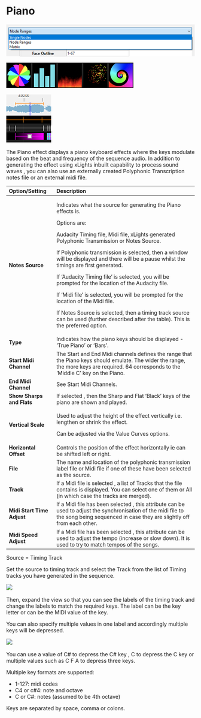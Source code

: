 # Piano

![Icon](../../.gitbook/assets/image%20%28657%29.png)

![Sequencer Grid](../../.gitbook/assets/image%20%28582%29.png)

![](../../.gitbook/assets/image%20%28321%29.png)

The Piano effect displays a piano keyboard effects where the keys modulate based on the beat and frequency of the sequence audio.  In addition to generating the effect using xLights inbuilt capability to process sound waves , you can also use an externally created Polyphonic Transcription notes file or an external midi file.

<table>
  <thead>
    <tr>
      <th style="text-align:left">Option/Setting</th>
      <th style="text-align:left">Description</th>
    </tr>
  </thead>
  <tbody>
    <tr>
      <td style="text-align:left"><b>Notes Source</b>
      </td>
      <td style="text-align:left">
        <p>Indicates what the source for generating the Piano effects is.
          <br />
        </p>
        <p>Options are:</p>
        <p>Audacity Timing file, Midi file, xLights generated Polyphonic Transmission
          or Notes Source.
          <br />
        </p>
        <p>If Polyphonic transmission is selected, then a window will be displayed
          and there will be a pause whilst the timings are first generated.
          <br />
        </p>
        <p>If &#x2018;Audacity Timing file&#x2019; is selected, you will be prompted
          for the location of the Audacity file.
          <br />
        </p>
        <p>If &#x2018;Midi file&#x2019; is selected, you will be prompted for the
          location of the Midi file.
          <br />
        </p>
        <p>If Notes Source is selected, then a timing track source can be used (further
          described after the table). This is the preferred option.</p>
      </td>
    </tr>
    <tr>
      <td style="text-align:left"><b>Type</b>
      </td>
      <td style="text-align:left">Indicates how the piano keys should be displayed - &#x2018;True Piano&#x2019;
        or &#x2018;Bars&#x2019;.</td>
    </tr>
    <tr>
      <td style="text-align:left"><b>Start Midi Channel</b>
      </td>
      <td style="text-align:left">The Start and End Midi channels defines the range that the Piano keys
        should emulate. The wider the range, the more keys are required. 64 corresponds
        to the &#x2018;Middle C&#x2019; key on the Piano.</td>
    </tr>
    <tr>
      <td style="text-align:left"><b>End Midi Channel</b>
      </td>
      <td style="text-align:left">See Start Midi Channels.</td>
    </tr>
    <tr>
      <td style="text-align:left"><b>Show Sharps and Flats</b>
      </td>
      <td style="text-align:left">If selected , then the Sharp and Flat &#x2018;Black&#x2019; keys of the
        piano are shown and played.</td>
    </tr>
    <tr>
      <td style="text-align:left"><b>Vertical Scale</b>
      </td>
      <td style="text-align:left">
        <p>Used to adjust the height of the effect vertically i.e. lengthen or shrink
          the effect.</p>
        <p>Can be adjusted via the Value Curves options.</p>
      </td>
    </tr>
    <tr>
      <td style="text-align:left"><b>Horizontal Offset</b>
      </td>
      <td style="text-align:left">Controls the position of the effect horizontally ie can be shifted left
        or right.</td>
    </tr>
    <tr>
      <td style="text-align:left"><b>File</b>
      </td>
      <td style="text-align:left">The name and location of the polyphonic transmission label file or Midi
        file if one of these have been selected as the source.</td>
    </tr>
    <tr>
      <td style="text-align:left"><b>Track</b>
      </td>
      <td style="text-align:left">If a Midi file is selected , a list of Tracks that the file contains is
        displayed. You can select one of them or All (in which case the tracks
        are merged).</td>
    </tr>
    <tr>
      <td style="text-align:left"><b>Midi Start Time Adjust</b>
      </td>
      <td style="text-align:left">If a Midi file has been selected , this attribute can be used to adjust
        the synchronisation of the midi file to the song being sequenced in case
        they are slightly off from each other.</td>
    </tr>
    <tr>
      <td style="text-align:left"><b>Midi Speed Adjust</b>
      </td>
      <td style="text-align:left">If a Midi file has been selected , this attribute can be used to adjust
        the tempo (increase or slow down). It is used to try to match tempos of
        the songs.</td>
    </tr>
  </tbody>
</table>Source = Timing Track

Set the source to timing track and select the Track from the list of Timing tracks you have generated in the sequence.

![](https://lh3.googleusercontent.com/1UJGiFxLvYDcANxRkSqT4ct1LmXs1Tl9EXiU2ZvNMYowTNbTDVDCytHDbJYlieZVwsLK544VHys6731hQ9R6eKi4_oZfbi-wNvGIiNf4bBZiGq2I9kjqYe4JHbQo75_xaOju2r55)

Then, expand the view so that you can see the labels of the timing track and change the labels to match the required keys.  The label can be the key letter or can be the MIDI value of the key.

You can also specify multiple values in one label and accordingly multiple keys will be depressed.

![](https://lh6.googleusercontent.com/F-W7L5yQtuDGkcDMk0jPYNFaUFHuQEOZD2zfXduedsrDKx9SzFo3YoB0o7ImJ8h-Uk8Y-FUDiqnxwKDvYbb3GWWTzaP0uIB5SAMhbU8vWwkkVcTwIEIAyKQffUAv9U6X1peGU5Ci)

You can use a value of C\# to depress the C\# key , C to depress the C key or multiple values such as C F A to depress three keys.

Multiple key formats are supported:

* 1-127: midi codes
* C4 or c\#4: note and octave
* C or C\#: notes \(assumed to be 4th octave\)

 Keys are separated by space, comma or colons.


